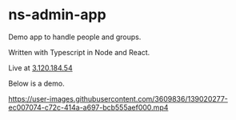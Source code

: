 # ns-admin-app

Demo app to handle people and groups.

Written with Typescript in Node and React.

Live at [3.120.184.54](3.120.184.54)

Below is a demo.

https://user-images.githubusercontent.com/3609836/139020277-ec007074-c72c-414a-a697-bcb555aef000.mp4

